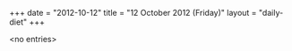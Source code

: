 +++
date = "2012-10-12"
title = "12 October 2012 (Friday)"
layout = "daily-diet"
+++


\<no entries\>

